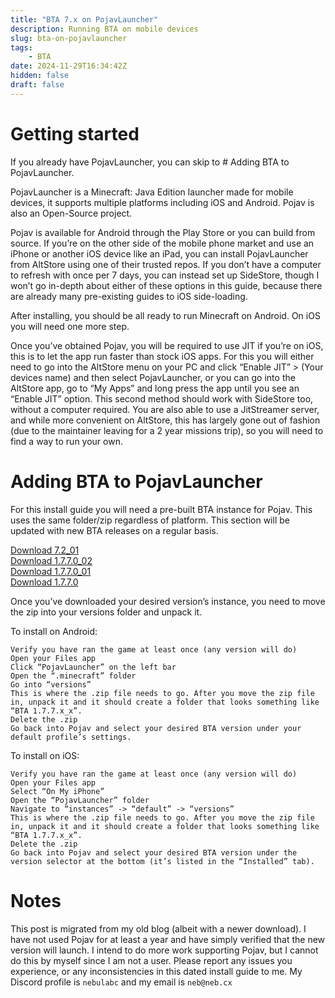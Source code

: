 ```yaml
---
title: "BTA 7.x on PojavLauncher"
description: Running BTA on mobile devices
slug: bta-on-pojavlauncher
tags:
    - BTA
date: 2024-11-29T16:34:42Z
hidden: false
draft: false
---
```


# Getting started

If you already have PojavLauncher, you can skip to # Adding BTA to PojavLauncher.

PojavLauncher is a Minecraft: Java Edition launcher made for mobile devices, it supports multiple platforms including iOS and Android. Pojav is also an Open-Source project.

Pojav is available for Android through the Play Store or you can build from source. If you’re on the other side of the mobile phone market and use an iPhone or another iOS device like an iPad, you can install PojavLauncher from AltStore using one of their trusted repos. If you don’t have a computer to refresh with once per 7 days, you can instead set up SideStore, though I won’t go in-depth about either of these options in this guide, because there are already many pre-existing guides to iOS side-loading.

After installing, you should be all ready to run Minecraft on Android. On iOS you will need one more step.

Once you’ve obtained Pojav, you will be required to use JIT if you’re on iOS, this is to let the app run faster than stock iOS apps. For this you will either need to go into the AltStore menu on your PC and click “Enable JIT” > (Your devices name) and then select PojavLauncher, or you can go into the AltStore app, go to “My Apps” and long press the app until you see an “Enable JIT” option. This second method should work with SideStore too, without a computer required.
You are also able to use a JitStreamer server, and while more convenient on AltStore, this has largely gone out of fashion (due to the maintainer leaving for a 2 year missions trip), so you will need to find a way to run your own.

# Adding BTA to PojavLauncher

For this install guide you will need a pre-built BTA instance for Pojav. This uses the same folder/zip regardless of platform.
This section will be updated with new BTA releases on a regular basis.

<!-- NO LONGER COMPATIBLE [Download 7.3 Pre-1](https://files.catbox.moe/pafsuq.zip) (Latest)  -->
[Download 7.2_01](https://files.catbox.moe/wt9ycx.zip)  
[Download 1.7.7.0_02](https://files.catbox.moe/igo2ib.zip)  
[Download 1.7.7.0_01](https://files.catbox.moe/hedzs5.zip)  
[Download 1.7.7.0](https://files.catbox.moe/e0zu1a.zip)  

Once you’ve downloaded your desired version’s instance, you need to move the zip into your versions folder and unpack it.

To install on Android:

    Verify you have ran the game at least once (any version will do)
    Open your Files app
    Click “PojavLauncher” on the left bar
    Open the “.minecraft” folder
    Go into “versions”
    This is where the .zip file needs to go. After you move the zip file in, unpack it and it should create a folder that looks something like “BTA 1.7.7.x_x”.
    Delete the .zip
    Go back into Pojav and select your desired BTA version under your default profile’s settings.

To install on iOS:

    Verify you have ran the game at least once (any version will do)
    Open your Files app
    Select “On My iPhone”
    Open the “PojavLauncher” folder
    Navigate to “instances” -> “default” -> “versions”
    This is where the .zip file needs to go. After you move the zip file in, unpack it and it should create a folder that looks something like “BTA 1.7.7.x_x”.
    Delete the .zip
    Go back into Pojav and select your desired BTA version under the version selector at the bottom (it’s listed in the “Installed” tab).

# Notes

This post is migrated from my old blog (albeit with a newer download). I have not used Pojav for at least a year and have simply verified that the new version will launch. I intend to do more work supporting Pojav, but I cannot do this by myself since I am not a user. Please report any issues you experience, or any inconsistencies in this dated install guide to me. My Discord profile is `nebulabc` and my email is `neb@neb.cx`

